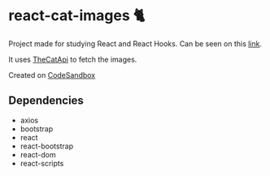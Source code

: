# react-cat-images 🐈

Project made for studying React and React Hooks. Can be seen on this [link](http://andre000.github.io/react-cat-images).

It uses [TheCatApi](https://thecatapi.com/docs.html) to fetch the images.

Created on [CodeSandbox](https://codesandbox.io)

## Dependencies
- axios
- bootstrap
- react
- react-bootstrap
- react-dom
- react-scripts

